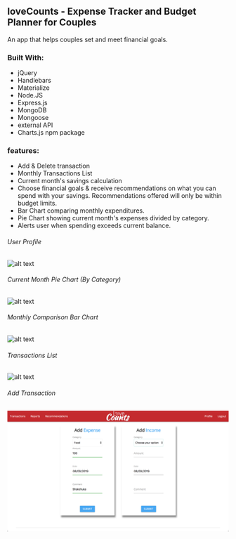 
## loveCounts - Expense Tracker and Budget Planner for Couples

An app that helps couples set and meet financial goals.

### Built With:
- jQuery
- Handlebars
- Materialize
- Node.JS
- Express.js
- MongoDB
- Mongoose
- external API
- Charts.js npm package

### features:

- Add & Delete transaction
- Monthly Transactions List
- Current month's savings calculation
- Choose financial goals & receive recommendations on what you can spend with your savings.
  Recommendations offered will only be within budget limits.
- Bar Chart comparing monthly expenditures.
- Pie Chart showing current month's expenses divided by category.
- Alerts user when spending exceeds current balance.


###### User Profile
![alt text](src/images/profile.png "User profile")
###### Current Month Pie Chart (By Category)
![alt text](src/images/pie_chart.png "Pie chart")
###### Monthly Comparison Bar Chart
![alt text](src/images/bar_chart.png "Bar chart")
###### Transactions List
![alt text](src/images/transactions.png "Transactions list")
###### Add Transaction
![alt text](images/main.png "Add transaction")